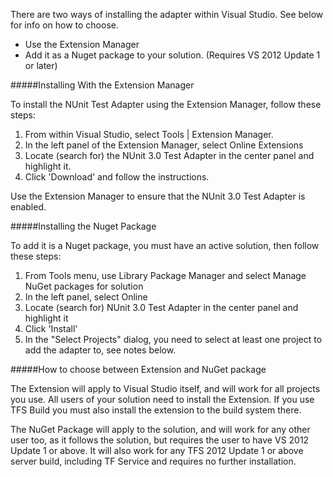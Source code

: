 There are two ways of installing the adapter within Visual Studio. See below for info on how to choose.

 * Use the Extension Manager
 * Add it as a Nuget package to your solution. (Requires VS 2012 Update 1 or later)

#####Installing With the Extension Manager

To install the NUnit Test Adapter using the Extension Manager, follow these steps:

1. From within Visual Studio, select Tools | Extension Manager.
2. In the left panel of the Extension Manager, select Online Extensions
3. Locate (search for) the NUnit 3.0 Test Adapter in the center panel and highlight it.
4. Click 'Download' and follow the instructions.

Use the Extension Manager to ensure that the NUnit 3.0 Test Adapter is enabled.

#####Installing the Nuget Package

To add it is a Nuget package, you must have an active solution, then follow these steps:

1. From Tools menu, use Library Package Manager and select Manage NuGet packages for solution
2. In the left panel, select Online
3. Locate (search for) NUnit 3.0 Test Adapter in the center panel and highlight it
4. Click 'Install'
5. In the "Select Projects" dialog, you need to select at least one project to add the adapter to, see notes below.

#####How to choose between Extension and NuGet package

The Extension will apply to Visual Studio itself, and will work for all projects you use. All users of your solution need to install the Extension. If you use TFS Build you must also install the extension to the build system there.

The NuGet Package will apply to the solution, and will work for any other user too, as it follows the solution, but requires the user to have VS 2012 Update 1 or above. It will also work for any TFS 2012 Update 1 or above server build, including TF Service and requires no further installation.
